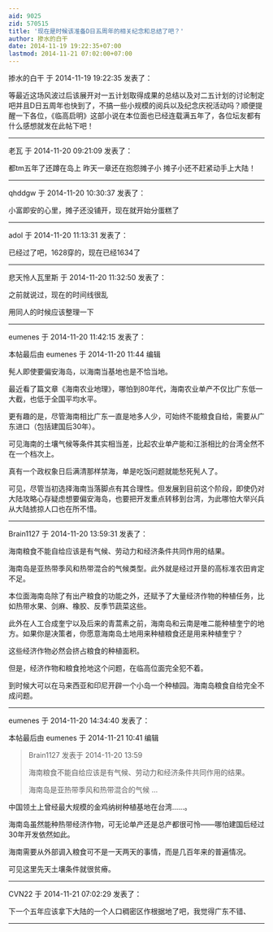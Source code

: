 ```yaml
---
aid: 9025
zid: 570515
title: '现在是时候该准备D日五周年的相关纪念和总结了吧？'
author: 掺水的白干
date: 2014-11-19 19:22:35+07:00
lastmod: 2014-11-21 07:02:00+07:00
---
```


掺水的白干 于 2014-11-19 19:22:35 发表了：

等最近这场风波过后该展开对一五计划取得成果的总结以及对二五计划的讨论制定吧并且D日五周年也快到了，不搞一些小规模的阅兵以及纪念庆祝活动吗？顺便提醒一下各位，《临高启明》这部小说在本位面也已经连载满五年了，各位坛友都有什么感想就发在此帖下吧！

---------

老瓦 于 2014-11-20 09:21:09 发表了：

都tm五年了还蹲在岛上 昨天一章还在抱怨摊子小 摊子小还不赶紧动手上大陆！

---------

qhddgw 于 2014-11-20 10:30:37 发表了：

小富即安的心里，摊子还没铺开，现在就开始分蛋糕了

---------

adol 于 2014-11-20 11:13:31 发表了：

已经过了吧，1628穿的，现在已经1634了

---------

悲天怜人瓦里斯 于 2014-11-20 11:32:50 发表了：

之前就说过，现在的时间线很乱

用同人的时候应该整理一下

---------

eumenes 于 2014-11-20 11:42:15 发表了：

本帖最后由 eumenes 于 2014-11-20 11:44 编辑 

髡人即使要偏安海岛，以海南当基地也是不恰当地。

最近看了篇文章《海南农业地理》，哪怕到80年代，海南农业单产不仅比广东低一大截，也低于全国平均水平。

更有趣的是，尽管海南相比广东一直是地多人少，可始终不能粮食自给，需要从广东进口（包括建国后30年）。

可见海南的土壤气候等条件其实相当差，比起农业单产能和江浙相比的台湾全然不在一个档次上。

真有一个政权象日后满清那样禁海，单是吃饭问题就能愁死髡人了。

可见，尽管当初选择海南当落脚点有其合理性。但发展到目前这个阶段，即使仍对大陆攻略心存疑虑想要偏安海岛，也要把开发重点转移到台湾，为此哪怕大举兴兵从大陆掳掠人口也在所不惜。

---------

Brain1127 于 2014-11-20 13:59:31 发表了：

海南粮食不能自给应该是有气候、劳动力和经济条件共同作用的结果。

海南岛是亚热带季风和热带混合的气候类型。此外就是经过开垦的高标准农田肯定不足。

本位面海南岛除了有出产粮食的功能之外，还赋予了大量经济作物的种植任务，比如热带水果、剑麻、橡胶、反季节蔬菜这些。

此外在人工合成奎宁以及后来的青蒿素之前，海南岛和云南是唯二能种植奎宁的地方。如果你是决策者，你愿意海南岛土地用来种植粮食还是用来种植奎宁？

这些经济作物必然会挤占粮食的种植面积。

但是，经济作物和粮食抢地这个问题，在临高位面完全犯不着。

到时候大可以在马来西亚和印尼开辟一个小岛一个种植园。海南岛粮食自给完全不成问题。

---------

eumenes 于 2014-11-20 14:34:40 发表了：

本帖最后由 eumenes 于 2014-11-21 10:41 编辑 


> 
> Brain1127 发表于 2014-11-20 13:59
> 
> 海南粮食不能自给应该是有气候、劳动力和经济条件共同作用的结果。
> 
> 海南岛是亚热带季风和热带混合的气候 ...



中国领土上曾经最大规模的金鸡纳树种植基地在台湾……。

海南岛虽然能种热带经济作物，可无论单产还是总产都很可怜——哪怕建国后经过30年开发依然如此。

海南需要从外部调入粮食可不是一天两天的事情，而是几百年来的普遍情况。

可见这里先天土壤条件就很贫瘠。

---------

CVN22 于 2014-11-21 07:02:29 发表了：

下一个五年应该拿下大陆的一个人口稠密区作根据地了吧，我觉得广东不错、

---------

